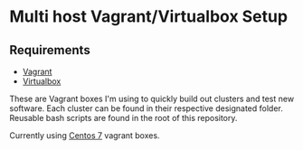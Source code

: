 # Multi host Vagrant/Virtualbox Setup

## Requirements
- [Vagrant](https://www.vagrantup.com/)
- [Virtualbox](https://www.virtualbox.org/)

These are Vagrant boxes I'm using to quickly build out clusters and test new software.  Each cluster can be found in their respective designated folder.  Reusable bash scripts are found in the root of this repository.

Currently using [Centos 7](https://app.vagrantup.com/centos/boxes/7) vagrant boxes.
